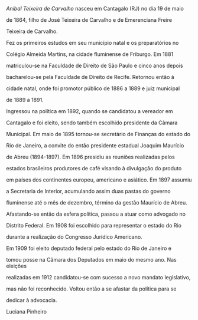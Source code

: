 

*Aníbal Teixeira de Carvalho* nasceu em Cantagalo (RJ) no dia 19 de maio

de 1864, filho de José Teixeira de Carvalho e de Emerenciana Freire

Teixeira de Carvalho.



Fez os primeiros estudos em seu município natal e os preparatórios no

Colégio Almeida Martins, na cidade fluminense de Friburgo. Em 1881

matriculou-se na Faculdade de Direito de São Paulo e cinco anos depois

bacharelou-se pela Faculdade de Direito de Recife. Retornou então à

cidade natal, onde foi promotor público de 1886 a 1889 e juiz municipal

de 1889 a 1891.



Ingressou na política em 1892, quando se candidatou a vereador em

Cantagalo e foi eleito, sendo também escolhido presidente da Câmara

Municipal. Em maio de 1895 tornou-se secretário de Finanças do estado do

Rio de Janeiro, a convite do então presidente estadual Joaquim Maurício

de Abreu (1894-1897). Em 1896 presidiu as reuniões realizadas pelos

estados brasileiros produtores de café visando à divulgação do produto

em países dos continentes europeu, americano e asiático. Em 1897 assumiu

a Secretaria de Interior, acumulando assim duas pastas do governo

fluminense até o mês de dezembro, término da gestão Maurício de Abreu.

Afastando-se então da esfera política, passou a atuar como advogado no

Distrito Federal. Em 1908 foi escolhido para representar o estado do Rio

durante a realização do Congresso Jurídico Americano.



Em 1909 foi eleito deputado federal pelo estado do Rio de Janeiro e

tomou posse na Câmara dos Deputados em maio do mesmo ano. Nas eleições

realizadas em 1912 candidatou-se com sucesso a novo mandato legislativo,

mas não foi reconhecido. Voltou então a se afastar da política para se

dedicar à advocacia.



Luciana Pinheiro



